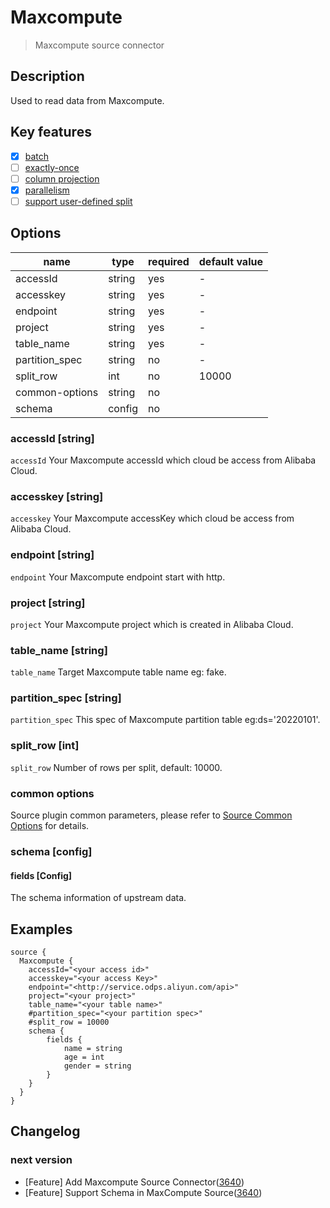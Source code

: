 # Maxcompute

> Maxcompute source connector

## Description

Used to read data from Maxcompute.

## Key features

- [x] [batch](../../concept/connector-v2-features.md)
- [ ] [exactly-once](../../concept/connector-v2-features.md)
- [ ] [column projection](../../concept/connector-v2-features.md)
- [x] [parallelism](../../concept/connector-v2-features.md)
- [ ] [support user-defined split](../../concept/connector-v2-features.md)

## Options

|      name      |  type  | required | default value |
|----------------|--------|----------|---------------|
| accessId       | string | yes      | -             |
| accesskey      | string | yes      | -             |
| endpoint       | string | yes      | -             |
| project        | string | yes      | -             |
| table_name     | string | yes      | -             |
| partition_spec | string | no       | -             |
| split_row      | int    | no       | 10000         |
| common-options | string | no       |               |
| schema         | config | no       |               |

### accessId [string]

`accessId` Your Maxcompute accessId which cloud be access from Alibaba Cloud.

### accesskey [string]

`accesskey` Your Maxcompute accessKey which cloud be access from Alibaba Cloud.

### endpoint [string]

`endpoint` Your Maxcompute endpoint start with http.

### project [string]

`project` Your Maxcompute project which is created in Alibaba Cloud.

### table_name [string]

`table_name` Target Maxcompute table name eg: fake.

### partition_spec [string]

`partition_spec` This spec of Maxcompute partition table eg:ds='20220101'.

### split_row [int]

`split_row` Number of rows per split, default: 10000.

### common options

Source plugin common parameters, please refer to [Source Common Options](../source-common-options.md) for details.

### schema [config]

#### fields [Config]

The schema information of upstream data.

## Examples

```hocon
source {
  Maxcompute {
    accessId="<your access id>"
    accesskey="<your access Key>"
    endpoint="<http://service.odps.aliyun.com/api>"
    project="<your project>"
    table_name="<your table name>"
    #partition_spec="<your partition spec>"
    #split_row = 10000
    schema {
        fields {
            name = string
            age = int
            gender = string 
        }
    }
  }
}
```

## Changelog

### next version

- [Feature] Add Maxcompute Source Connector([3640](https://github.com/apache/seatunnel/pull/3640))
- [Feature] Support Schema in MaxCompute Source([3640](https://github.com/apache/seatunnel/pull/5283))

